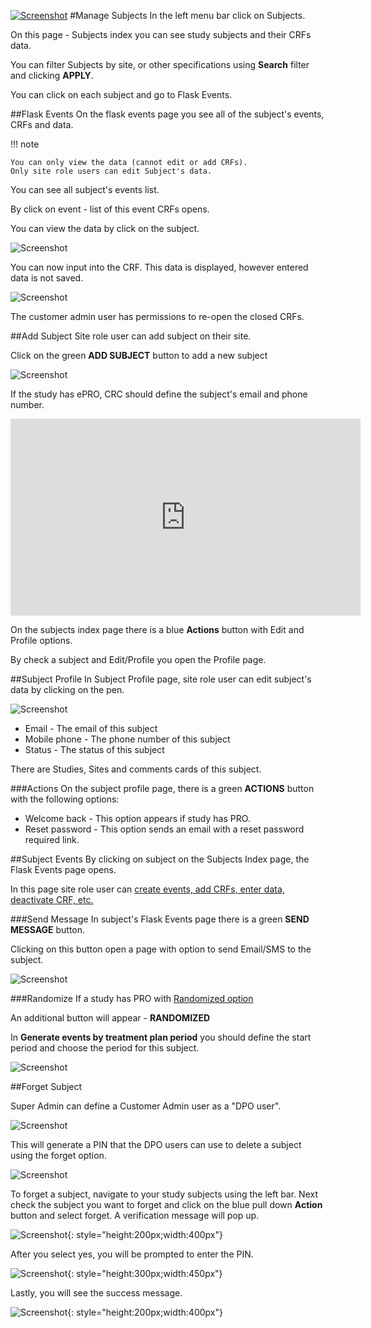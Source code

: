 <a href="https://www.flaskdata.io">![Screenshot](img/flaskdata_logo.PNG)</a>
#Manage Subjects
In the left menu bar click on Subjects.

On this page - Subjects index you can see study subjects and their CRFs data.

You can filter Subjects by site, or other specifications using **Search** filter and clicking **APPLY**.

You can click on each subject and go to Flask Events.

##Flask Events
On the flask events page you see all of the subject's events, CRFs and data.

!!! note

    You can only view the data (cannot edit or add CRFs).
    Only site role users can edit Subject's data.

You can see all subject's events list.

By click on event - list of this event CRFs opens.

You can view the data by click on the subject.

![Screenshot](img/newSubject/subjectSelection.png)

You can now input into the CRF. This data is displayed, however entered data is not saved. 

![Screenshot](img/newSubject/subjectData.png)

The customer admin user has permissions to re-open the closed CRFs.

##Add Subject
Site role user can add subject on their site.

Click on the green **ADD SUBJECT** button to add a new subject 

![Screenshot](img/subjects/subjeects_add_one_click.PNG)

If the study has ePRO, CRC should define the subject's email and phone number.

<iframe width="560" height="315" src="https://www.youtube.com/embed/NVOpTfqu-eQ" title="YouTube video player" frameborder="0" allow="accelerometer; autoplay; clipboard-write; encrypted-media; gyroscope; picture-in-picture" allowfullscreen></iframe>

On the subjects index page there is a blue **Actions** button with Edit and Profile options.

By check a subject and Edit/Profile you open the Profile page.

##Subject Profile
In Subject Profile page, site role user can edit subject's data by clicking on the pen.

![Screenshot](img/subjects/subject_edit.PNG)

* Email - The email of this subject
* Mobile phone - The phone number of this subject
* Status - The status of this subject

There are Studies, Sites and comments cards of this subject.

###Actions
On the subject profile page, there is a green **ACTIONS** button with the following options:

* Welcome back - This option appears if study has PRO.
* Reset password - This option sends an email with a reset password required link.

##Subject Events
By clicking on subject on the Subjects Index page, the Flask Events page opens.

In this page site role user can [create events, add CRFs, enter data, deactivate CRF, etc.](./manage_data.md#create-event-by-crf)

###Send Message
In subject's Flask Events page there is a green **SEND MESSAGE** button.

Clicking on this button open a page with option to send Email/SMS to the subject.

![Screenshot](img/subjects/subject_send_message.PNG)

###Randomize
If a study has PRO with [Randomized option](./manage_forms.md#study-schedules)

An additional button will appear - **RANDOMIZED**

In **Generate events by treatment plan period** you should define the start period and choose the period for this subject.

![Screenshot](img/subjects/flask_events_randomized.PNG)


##Forget Subject

Super Admin can define a Customer Admin user as a "DPO user". 

![Screenshot](img/DPOuser/dpo.png)


This will generate a PIN that the DPO users can use to delete a subject using the forget option.

![Screenshot](img/DPOuser/code.png)


To forget a subject, navigate to your study subjects using the left bar. Next check the subject you want to forget and click on the blue pull down **Action** button and select forget. A verification message will pop up.

![Screenshot](img/DPOuser/forget.png){: style="height:200px;width:400px"}


After you select yes, you will be prompted to enter the PIN.

![Screenshot](img/DPOuser/pin.png){: style="height:300px;width:450px"}


Lastly, you will see the success message. 

![Screenshot](img/DPOuser/success.png){: style="height:200px;width:400px"}
